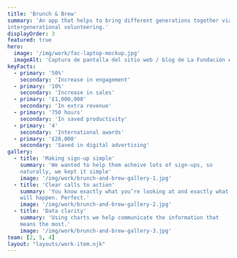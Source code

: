 ```yaml
---
title: 'Brunch & Brew'
summary: 'An app that helps to bring different generations together via
intergenerational volunteering.'
displayOrder: 3
featured: true
hero:
  image: '/img/work/fac-laptop-mockup.jpg'
  imageAlt: 'Captura de pantalla del sitio web / blog de La Fundación Arquitectura y Ciudad mostrada en una laptop.'
keyFacts:
  - primary: '50%'
    secondary: 'Increase in engagement'
  - primary: '10%'
    secondary: 'Increase in sales'
  - primary: '£1,000,000'
    secondary: 'In extra revenue'
  - primary: '750 hours'
    secondary: 'In saved productivity'
  - primary: '4'
    secondary: 'International awards'
  - primary: '£28,000'
    secondary: 'Saved in digital advertising'
gallery:
  - title: 'Making sign-up simple'
    summary: 'We wanted to help them acheive lots of sign-ups, so
    naturally, we kept it simple'
    image: '/img/work/brunch-and-brew-gallery-1.jpg'
  - title: 'Clear calls to action'
    summary: 'You know exactly what you’re looking at and exactly what
    will happen. Perfect.'
    image: '/img/work/brunch-and-brew-gallery-2.jpg'
  - title: 'Data clarity'
    summary: 'Using charts we help communicate the information that
    means the most.'
    image: '/img/work/brunch-and-brew-gallery-3.jpg'
team: [2, 5, 4]
layout: "layouts/work-item.njk"
---
```

